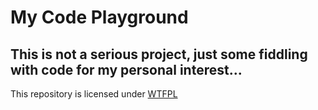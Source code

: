 # My Code Playground

## This is not a serious project, just some fiddling with code for my personal interest...

This repository is licensed under [WTFPL](./LICENSE)
